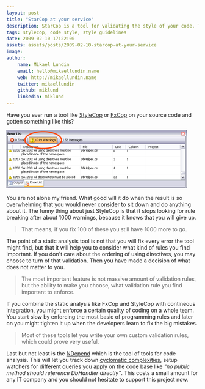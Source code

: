 ```yaml
---
layout: post
title: "StarCop at your service"
description: StarCop is a tool for validating the style of your code. This can be good when you're working in a team and you want everyone to write code with the same style.
tags: stylecop, code style, style guidelines
date: 2009-02-10 17:22:00
assets: assets/posts/2009-02-10-starcop-at-your-service
image: 
author: 
    name: Mikael Lundin
    email: hello@mikaellundin.name 
    web: http://mikaellundin.name
    twitter: mikaellundin
    github: miklund
    linkedin: miklund                    
---
```


Have you ever run a tool like [StyleCop](http://code.msdn.microsoft.com/sourceanalysis) or [FxCop](http://msdn.microsoft.com/en-us/library/bb429476(VS.80).aspx) on your source code and gotten something like this?

![starcop ui](/assets/posts/2009-02-10-starcop-at-your-service/stylecop1.png)

You are not alone my friend. What good will it do when the result is so overwhelming that you would never consider to sit down and do anything about it. The funny thing about just StyleCop is that it stops looking for rule breaking after about 1000 warnings, because it knows that you will give up.

> That means, if you fix 100 of these you still have 1000 more to go.

The point of a static analysis tool is not that you will fix every error the tool might find, but that it will help you to consider what kind of rules you find important. If you don't care about the ordering of using directives, you may choose to turn of that validation. Then you have made a decision of what does not matter to you.

> The most important feature is not massive amount of validation rules, but the ability to make you choose, what validation rule you find important to enforce.

If you combine the static analysis like FxCop and StyleCop with contineous integration, you might enforce a certain quality of coding on a whole team. You start slow by enforcing the most basic of programming rules and later on you might tighten it up when the developers learn to fix the big mistakes.

> Most of these tools let you write your own custom validation rules, which could prove very useful.

Last but not least is the [NDepend](http://www.ndepend.com/) which is the tool of tools for code analysis. This will let you track down [cyclomatic complexities](http://en.wikipedia.org/wiki/Cyclomatic_complexity), setup watchers for different queries you apply on the code base like _"no public method should reference DbHandler directly"_. This costs a small amount for any IT company and you should not hesitate to support this project now.
